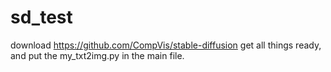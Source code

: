# sd_test
download https://github.com/CompVis/stable-diffusion
get all things ready, and put the my_txt2img.py in the main file.
